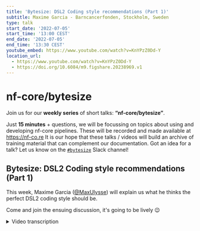 ```yaml
---
title: 'Bytesize: DSL2 Coding style recommendations (Part 1)'
subtitle: Maxime Garcia - Barncancerfonden, Stockholm, Sweden
type: talk
start_date: '2022-07-05'
start_time: '13:00 CEST'
end_date: '2022-07-05'
end_time: '13:30 CEST'
youtube_embed: https://www.youtube.com/watch?v=KnYPzZ0Dd-Y
location_url:
  - https://www.youtube.com/watch?v=KnYPzZ0Dd-Y
  - https://doi.org/10.6084/m9.figshare.20238969.v1
---
```


# nf-core/bytesize

Join us for our **weekly series** of short talks: **“nf-core/bytesize”**.

Just **15 minutes** + questions, we will be focussing on topics about using and developing nf-core pipelines.
These will be recorded and made available at <https://nf-co.re>
It is our hope that these talks / videos will build an archive of training material that can complement our documentation. Got an idea for a talk? Let us know on the [`#bytesize`](https://nfcore.slack.com/channels/bytesize) Slack channel!

## Bytesize: DSL2 Coding style recommendations (Part 1)

This week, Maxime Garcia ([@MaxUlysse](https://github.com/MaxUlysse)) will explain us what he thinks the perfect DSL2 coding style should be.

Come and join the ensuing discussion, it's going to be lively 😉

<details markdown="1"><summary>Video transcription</summary>
**Note: The content has been edited for reader-friendliness**

[0:01](https://www.youtube.com/watch?v=KnYPzZ0Dd-Y&t=1)
(host) Welcome, everyone. I'm Franziska Bonath, I'm the host today and here is Maxime and he is going to talk about coding styles with DSL2. And off to you.

[0:13](https://www.youtube.com/watch?v=KnYPzZ0Dd-Y&t=13)
I'll share my screen. Hello, everyone, Maxime here. Today I'm doing another talk about DSL2. This time I will try to focus on coding style recommendation. I will not talk much about syntax, but more about organization of the code.

[0:40](https://www.youtube.com/watch?v=KnYPzZ0Dd-Y&t=40)
Just a quick overview. First, what has changed with DSL2? You already know the answer to that, since it's my second topic. What are modules? And so then last, what I think we should do with that. To begin with everything, as usual, this is a disclaimer, these are my own recommendations. I think some other people are agreeing with me on some of these views, but other developers might have other views on that. And we are still trying to forge the best practice and trying to figure out what is easier to read, what is easier to understand. It might - and it probably will - still evolve when we are getting there and I might probably change view on some of these topics. But at the moment, this is what I think we should do.

[1:39](https://www.youtube.com/watch?v=KnYPzZ0Dd-Y&t=99)
What has changed with DSL2? If we follow the Paolo announcement from two years ago on the Nextflow blog, I linked the whole blog post. But for me, the most important phrase is this one: "The module file is nothing more than a Nextflow script containing one or more process definitions that can be imported from another Nextflow script.". This is what has changed with the DSL2 module. As you guessed, I will be talking about modules a lot in this talk. But what actually does that mean? What is a module? So of course, obviously a module is a module. If we follow this definition that would be just so. A process can be a module as well. A subworkflow can be a module and the workflow can be a module. And they all can be interlinked together, which can be a bit confusing, but actually it's pretty clear. But to get even clearer, we agreed at nf-core to have some proper definition. For us at nf-core, a module is a single atomic process that can be called into another script. A subworkflow will be a few chained modules. And then a workflow is an end-to-end pipeline. With that, it's fairly simple. And with this definition, we can decide how we want to organize the code and how we want to do things properly.

[3:21](https://www.youtube.com/watch?v=KnYPzZ0Dd-Y&t=201)
I will explain what I think should be done. For me, the code should be easy to read. That's why it's easy to understand. It's easy to share, easy to modify, and easy to contribute. Because that's what we want. We are all working in open source science. And that's what we want, that's what this community is all about. It's about sharing our code, sharing our work, and working together to achieve these goals. For me, that's what is the most important part.

[3:53](https://www.youtube.com/watch?v=KnYPzZ0Dd-Y&t=233)
Now we are going for some examples. I followed the same bit of code from the module level to the subworkflow level to the workflow level. Just to explain how all should work. The first statement, as I said, all the code for the process is in "modules". That's the nf-core repository. Either we can have a local module within the pipeline or nf-core modules within the nf-core repository. In this case, I'm going to showcase the "ensemblvep" module. The code is fairly simple for a module. We have as usual the tag definitions, the labels that specify the resources that we can decide on afterwards. Then we have the virtual environment or the containers that are specified for that.

[5:02](https://www.youtube.com/watch?v=KnYPzZ0Dd-Y&t=302)
Here we have the input. As usual for the input, first we have the actual file that are depending on the sample that we want to analyze. And then we have the reference file or the reference values that are needed for this, the mandatory one. Then we have all of the optional files. We can specify some outputs. We have the version which is what we want in all of our nf-core modules. Because that way we want to be sure that we can have the possibilities that we want. And then in this case, we have some optional output. Otherwise, you can have some regular output indicator as well. We are doing also a `when` statement in the nf-core module. And then we have the proper part of the script, which is actually just called the tool, and some extra specification to specify some extra arguments or other part from the code. At the end, we just specify the version. This is just the part of the code which is modular because that's what we wanted to do in nf-core. That way we can share the code with everyone.

[6:28](https://www.youtube.com/watch?v=KnYPzZ0Dd-Y&t=388)
As a companion to that, we have some modular setup in the config file. For that particular matter, closures are definitely our best friend. This is what I said in my last talk and this view hasn't changed. With the closure, you can dynamically specify what you want inside. At nf-core, we decided to use custom namespace `ext` directive that allow us to have some specific namespace that we are using. We are using them for the arguments, "args", "args2", "args3". We are using them for the prefix. We can even be crazy and use that for `when`. And then we can also use closure and use other directive at the process level, such as the published year, which is fairly common to use, I guess. If you're feeling very, very crazy, you can even go and change the container.

[7:32](https://www.youtube.com/watch?v=KnYPzZ0Dd-Y&t=452)
This is, for example, what we are doing at the moment in Sarek, still for this module. Within Sarek I currently have a condition to specify if I want this selector to be available or not, because otherwise we have some warnings that this process does not exist. And I just don't like to have a lot of empty warnings. This is optional and I'm hoping we will get rid of that at some point. But this is just starting here. We have a prefix for this specific tool that we want to use. This is what will happen for this prefix. Here we have some arguments. In this case, it's a bit complicated, but basically what we do, we have some basic arguments that will be used in all cases. We also have some specific arguments that will be dependent on the input parameters that we specify on the command line.

[8:44](https://www.youtube.com/watch?v=KnYPzZ0Dd-Y&t=525)
In the end, it's actually fairly simple. We just join all of the arguments together. This is a list. We join all that and then we trim to get just one single string in the end that we can directly put into the process with the `args` directive. Then, because in Sarek we like to do things differently, we specify a specific container in that case. And then we are using our `publishDir` directive to specify where we want to save our file. Depending on the extension of the file, we might have some specific location for that. And that's all. In the end, it might look complicated, but it's actually fairly simple.

[9:38](https://www.youtube.com/watch?v=KnYPzZ0Dd-Y&t=578)
At the subworkflow level, we can actually have several layers of subworkflows. For me, for the first layer of subworkflows, I try to keep it as simple as possible. What I want to do in this level, I just want to chain modules together and just do some tiny channel manipulation if I have to. For example, you need to remap the output from one module to go into another module. Then yes, you can do that at this level. It will, for example, arrive to that. This is the subworkflow that I'm using, that we are using in Sarek to call the module "ensemblvep" and then call the "tabix" module to `tabix index` the .vcf file. This is what we are doing. As usual, we begin the workflow by taking the input data that is related to the sample and then all of the reference genome and optional values that we need to share.

[10:51](https://www.youtube.com/watch?v=KnYPzZ0Dd-Y&t=651)
Then here, fairly simple, still I call the first module. I call the second module on the output from the first one, and I `emit` everything out. And of course, we gather all of the versions for the tools that we use. That's still at this case. If I want to go still, we are at subworkflow, but then it's a fairly higher level because the subworkflow, we can still include other subworkflows in the subworkflow. What we can do there is that we can chain modules together, or we can even chain subworkflows together, or subworkflows and modules. We can also manipulate channels. What we can do here but is not good to do at the previous level, is to specify some execution logic with an `if` block. It will look like that. In this case, I'm calling three different subworkflows. Actually, I'm just calling two different subworkflows. I'm calling the "ensemblvep" that I just showed, the "snpeff" subworkflow. And I'm calling the "ensemblvep" twice because one time I want to use it as it is, and one time I want to use it on the output of the other subworkflow. I need to do an alias to actually be able to use it twice in the same subworkflow. As usual, it takes as an input the files that are related to the sample, and then the reference data and the other values. Then, as I explained earlier, I'm having this `if` statement to control the execution of the subworkflow, and then I collect all the files that need to be collected. Same thing for that. Same thing for that. And then we `emit` everything back.

[12:56](https://www.youtube.com/watch?v=KnYPzZ0Dd-Y&t=776)
If we follow this logic, we can get some fairly easy to read and easy to understand organization of the modules and subworkflows. That way, it's easy to understand where to contribute, what to do, how to change, and how to evolve stuff.

[13:18](https://www.youtube.com/watch?v=KnYPzZ0Dd-Y&t=798)
At the workflow level, it's where we should do everything else. We can still, at the workflow level, call a single module. For example, you might want to call just the MultiQC module here at the workflow level. Of course, at the workflow level, we want to chain several subworkflows, because if we don't do that here, where are we going to do that? And then, of course, you still want to do some channel manipulation, because yes, that's your main workflow script. That's where you want to do all of the magic. And, of course, the execution logic still happens over there.

[13:57](https://www.youtube.com/watch?v=KnYPzZ0Dd-Y&t=837)
This is what happens within Sarek at the moment. Still here, I have my execution logic. If my input parameters are right, then I'm going to do that. And here, I just call my subworkflow within the main workflow and I gather all of the used software version in the report that I need to add. That's all. For me, this is how we should organize our code for the module, depending on if we are at the module level, at the subworkflow level, or at the workflow level.

[14:43](https://www.youtube.com/watch?v=KnYPzZ0Dd-Y&t=883)
I also have some small syntax recommendation. We are trying to make proper recommendation guidelines on the DSL2 syntax. We are working on the document with several other people from nf-core. If you want to contribute, the link is in the title here. And what I would to say is, first, indentation is your friend. That's a fairly good statement. And a lot of people that are coming into bioinformatics will learn to code with Python. In these cases indentation is already deeply ingrained into your habit. Let's continue working on that and let's keep indenting. It makes the code nice to look at. And I like to have a nice code to look at.

[15:33](https://www.youtube.com/watch?v=KnYPzZ0Dd-Y&t=933)
In a process, I saw several different ways to collect several files, just to call it with the same parameters. And this is a proper way to do so. I try to enforce that in all of the GATK4 modules, but that might have escaped me at some point. This is fairly small and it's a small one-liner that is easy to understand. Then for the channel assignments, that's something that you want to do in a subworkflow or in a workflow. I personally prefer to specify which channel I want to assign things to first. But some other people might prefer to have the channel in the end. I personally prefer the first version. I can see that some people coming from an R world would prefer the second one. We really need to figure out with the community what we want to do. But I'm going towards the first version of this line.

[16:48](https://www.youtube.com/watch?v=KnYPzZ0Dd-Y&t=1008)
Some last tips before I open the discussion. Please add comments to your code. It's good for you. Good for your colleagues or anyone who are going to have a look at the code. It's also good for future-you because, yes, believe me, two weeks from now or three months from now, you're going to look again at your code and you're not going to remember why you did that. You want some comments and right now you're your own best friend. You should be able to help yourself and do that.

[17:21](https://www.youtube.com/watch?v=KnYPzZ0Dd-Y&t=1041)
Also, it might be important, I notice this sometimes within nextflow, it might be difficult to differentiate between queue and value channels. And it could be a good idea to have that difference in mind from the beginning when you design your pipeline. Usually we do use value channels for all the reference files. And sometimes you don't understand why your process is not executed several times. It's because this channel that you believe was a value channel is actually a queue channel. We need to be careful with that. Otherwise, good a tip would be to not hesitate to ask questions. We have Slack. We are available on that. And I personally like to discuss with other people and stuff. Discuss, that's good. If you're on site with other people, have a coffee break. That's always good to start discussion with anyone else.

[18:28](https://www.youtube.com/watch?v=KnYPzZ0Dd-Y&t=1108)
I'd to thank all of the institutions I work for and all of the institutions I work for and with on my project. I'd to thank all of the institutions that are working with us on nf-core. And I would to thank all of the contributors that we had so far at the moment on nf-core as well. If you need some help, of course, Slack as usual or everything else. If you need more help, we have some documentation and we have some previous bytesize that you can check up on. Otherwise, I'm open for questions now.

[19:09](https://www.youtube.com/watch?v=KnYPzZ0Dd-Y&t=1149)
(host) Thank you very much... I don't seem to show... Anyway, I have now opened the possibility for everyone to unmute themselves, if you have any questions. Otherwise, we have also questions in the chat.
(speaker) OK, let's begin with a question in the chat.

[19:30](https://www.youtube.com/watch?v=KnYPzZ0Dd-Y&t=1180)
(question) I do have a question.
(host) Oh, yeah, go ahead.
(question cont.) OK, so I guess this is my first question, which is I'm wondering which specific Slack channel discusses Sarek in the nf-core workspace. Because I haven't found any specific one for Sarek or it's just one of the existing channels.
(answer) No, no, we have a specific Sarek channel to discuss about Sarek.
(question cont.) OK.
(answer cont) We have a specific channel for each pipeline and we do have a specific channel for every main topic. Otherwise, whenever you don't know anything, don't hesitate to go to the #help channel and then we will direct you towards the right channel.
(question cont) OK, so it's #sarek or something that, right?
(answer cont) Yes, #sarek.
(question cont) Oh, I see. OK. Oh, I found you. Thank you.

[20:32](https://www.youtube.com/watch?v=KnYPzZ0Dd-Y&t=1232)
(question) My other one is more of a comment as a follow-up to what somebody said about the last comment about a user of a pipeline. Yes, so DSL1 or DSL2 are not really important. However, as a developer, it matters. Yes, so DSL1 to DSL2 conversion is a lot of work. I tend to disagree with the first part of that, which is for the user, DSL1 or DSL2 is not really important. It _is_ important because people are forced to actually go back to their code for those that actually did DSL1 without specifying how their code should run. Since nextflow pretty much just force people by defaulting to DSL2 and the code breaks. People are now forced to revisit their work. If it wasn't that important, even for a user, then that would not be necessary. I would tend to disagree and say it is, in fact, important to have pipelines in DSL2, whether it works in DSL1 or not is irrelevant at this point. Because unless if, you know, you were thinking about the fact that DSL2 would be default when you were coding and then you had made it very clear in each of your scripts that it was DSL1 enabled and stuff like that. Right. I just wanted to point that out. But thanks. That was a great talk.
(speaker) Thank you.

[21:57](https://www.youtube.com/watch?v=KnYPzZ0Dd-Y&t=1317)
(host) Yes. Also a question from Matthias.
(speaker) Okay, let's go.
(question) Yes, thank you for your great talk. Could you please elaborate a bit more on the extra arguments, because I noticed, for example, that you've wrapped them in brackets in your module example.
(answer) Yes, let me go back to that.
(question cont.) I haven't seen that so far.
(speaker) That was that or not at all? Here then? In the module?
(question cont.) No, it was part of the code where you had the...
(speaker) Not this one either, right? Sorry, I'm trying to find it back. No, not this one.
(question cont.) It must be the config where you provide the extra arguments.
(speaker) Are you saying the for the `publishDir` thingy?
(question cont.) Exactly here. Exactly here. The param stopped that log tree or something. You've wrapped them here in brackets.
(speaker) Oh, yes. Here what we're doing, so we have everything all of this `ext.arg` is in brackets. That's a whole list.
(question cont.) Yeah, that's the list. And then you... Not brackets, braces.
(speaker) No worries, it's fine. I always confuse the name of this, even in French. Here it's a list and for each element of this list, I specify either directly the params or directly here I have a tertiary `if` (which is a bit long, sorry), which let me specify, if (sorry, I'm going back there)... If this statement is true, then I have this first string that will be considered. Otherwise, it will be the second string, which is an empty string.
(question cont.) And you basically just have the braces for consistency. If you don't evaluate the end, then it doesn't matter whether it's in braces or not. Or is that...
(speaker) No, no, the brackets are important because otherwise if we don't have that, then it's not a list and I want to have several arguments. I could make one complicated if, getting all of the different stuff, but what I want one string on which I can append other arguments on top of that.
(question cont.) This is completely clear. I'm just wondering about the limitations because sometimes it's you've wrapped curly braces still around. This is when you have a meta map in there.
(speaker) Ah, okay, you mean that here?
(question cont.) No, probably we should just take this.
(speaker) Yes, let's take this somewhere else. There should be some easy stuff for that.
(answer) He's talking about when to use a closure. The closure for example is used in `ext.prefix`. When you use a closure, the variables are evaluated during the task execution. But if you don't, so for example, the `ext.args`, this one doesn't have the curly braces, so this is not within a closure, and you can't use any variables from the task execution context. And it's evaluated as soon as the config is loaded. Right at the beginning of the workflow before any of the tasks are executed, but if you use a closure, then, one, you can access variables within the task context, anything from input. But also, it means that things params out there and their evaluation is delayed until the execution of the task.
(speaker) Thank you Mahesh. No, I understand what was the question. Sorry, I misunderstand you.
(question cont.) I didn't make myself clear. But it's still a big mystery to me in this regard here. The details.
(speaker) Then don't worry, we can have a more detailed talk about that another day.

[27:00](https://www.youtube.com/watch?v=KnYPzZ0Dd-Y&t=1620)
(host) There's a question from Phil.
(comment) Hi everyone, thanks for the talk Maxime. I just wanted to reiterate something that came up in the comments on zoom just now, mostly in case anyone's watching this on YouTube at a later date. It was a really good comment about DSL1 and 2, and how running a DSL1 pipeline with newer versions of nextflow will crash in a slightly nasty way. But just to note that that's actually only a fairly specific version of nextflow where that happens. Paolo switched it to DSL2 by default and we saw these crashes happening. We spoke to him and now the newer versions of nextflow since version 22.04.3 should automatically detect whether the workflow is DSL1 or DSL2, so you can go back to just running it without any flags and it should just work whether it's DSL1 or whether it's DSL2, no nasty crashes anymore.

[27:57](https://www.youtube.com/watch?v=KnYPzZ0Dd-Y&t=1677)
(question) But will we keep DSL1 inside the main nextflow or at some point will we completely discontinue it?
(answer) At some point it will be completely discontinued. In the future... it's some time... it's mentioned in the nextflow blog. I think it's planned for kind of mid 2023, the released versions of nextflow will stop supporting DSL1. And from that point, any DSL1 pipelines will have to be run with older versions of nextflow.
(answer cont.) Yes, but then it's still fine because we can still install older version.
(answer cont.) Exactly, so the workflows will still run just not with latest version of nextflow. And yeah, if you're interested in converting workflows into DSL2, then we have a slack channel, an nf-core dedicated to this topic called DSL2-transition. And the same goes also for subworkflows.
(answer cont.) Thank you, Phil.

[28:59](https://www.youtube.com/watch?v=KnYPzZ0Dd-Y&t=1739)
(host) There's another question from Olaitan.
(question) Okay, thanks. Okay, good. I'm going to make it brief. My actual question is about Sarek again, the reference genome has to be one of the existing ones, maybe GRCh38, 37 and the likes, right? So if I have a scientist, who has his own reference genome, which is not one of the standard types, how do I handle the situation?
(answer) Then it's fairly simple. We have these parameters that you can choose within Sarek. But can we talk about that more in the Sarek channel?
(question cont) For sure, this is going to be a long talk, for sure. Thanks.
(answer cont) No worries. Just don't hesitate to ping me on slack and I will answer directly.
(question cont) Perfect. Thank you.
(speaker) Thank you.

[29:53](https://www.youtube.com/watch?v=KnYPzZ0Dd-Y&t=1793)
(host) Okay, are there any more questions from the audience? There's a question for... Ah, no. Phil also posted a link to Nextflow.io?
(comment) It's the Nextflow blog post talking about the end of DSL1 support. I'll put it in slack as well.
(host) Thank you. Also earlier Mahesh posted a link to Carpentries training material for coding practices. I will also leave this link in the slack channel for bytesize.
(speaker) Maybe I can include that in my slides as well.

[30:26](https://www.youtube.com/watch?v=KnYPzZ0Dd-Y&t=1826)
(host) Yes. Okay, if there are no more questions from the audience. Thank you so much Maxime for the talk. I also would to thank the Chan Zuckerberg Initiative for funding these talks. And as always, you can continue these talks in slack on those hashtag bytesize, or specific to any of the channels for different workflows, and thank you very much.

</details>
